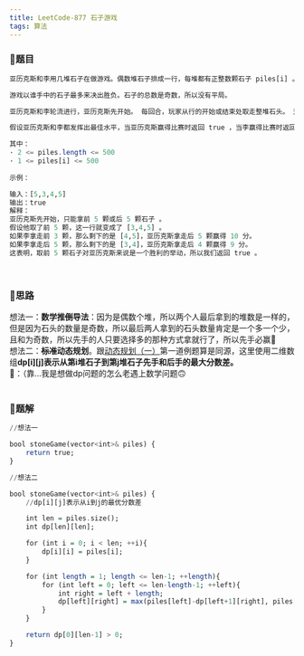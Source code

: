 ```yaml
---
title: LeetCode-877 石子游戏
tags: 算法
---
```


### **📝题目**
```haskell
亚历克斯和李用几堆石子在做游戏。偶数堆石子排成一行，每堆都有正整数颗石子 piles[i] 。

游戏以谁手中的石子最多来决出胜负。石子的总数是奇数，所以没有平局。

亚历克斯和李轮流进行，亚历克斯先开始。 每回合，玩家从行的开始或结束处取走整堆石头。 这种情况一直持续到没有更多的石子堆为止，此时手中石子最多的玩家获胜。

假设亚历克斯和李都发挥出最佳水平，当亚历克斯赢得比赛时返回 true ，当李赢得比赛时返回 false 。

其中：
· 2 <= piles.length <= 500
· 1 <= piles[i] <= 500
 
示例：

输入：[5,3,4,5]
输出：true
解释：
亚历克斯先开始，只能拿前 5 颗或后 5 颗石子 。
假设他取了前 5 颗，这一行就变成了 [3,4,5] 。
如果李拿走前 3 颗，那么剩下的是 [4,5]，亚历克斯拿走后 5 颗赢得 10 分。
如果李拿走后 5 颗，那么剩下的是 [3,4]，亚历克斯拿走后 4 颗赢得 9 分。
这表明，取前 5 颗石子对亚历克斯来说是一个胜利的举动，所以我们返回 true 。
```
<br/>

### **📝思路**
想法一：**数学推~~倒~~导法**：因为是偶数个堆，所以两个人最后拿到的堆数是一样的，但是因为石头的数量是奇数，所以最后两人拿到的石头数量肯定是一个多一个少，且和为奇数，所以先手的人只要选择多的那种方式拿就行了，所以先手必赢💪<br/>
想法二：**~~标准~~动态规划**。跟[动态规划（一）](https://whitebeerhouse.github.io/2020/04/07/%E5%8A%A8%E6%80%81%E8%A7%84%E5%88%92%EF%BC%88%E4%B8%80%EF%BC%89/#%F0%9F%93%9D%E7%AE%97%E6%B3%95%E4%BB%8B%E7%BB%8D)第一道例题算是同源，这里使用二维数组**dp[i][j]表示从第i堆石子到第j堆石子先手和后手的最大分数差。**<br/>
🐣：（靠...我是想做dp问题的怎么老遇上数学问题🙃
<br/><br/>

### **📝题解**
```haskell
//想法一

bool stoneGame(vector<int>& piles) {
    return true;
}
```
```haskell
//想法二

bool stoneGame(vector<int>& piles) {
    //dp[i][j]表示从i到j的最优分数差

    int len = piles.size();
    int dp[len][len];

    for (int i = 0; i < len; ++i){
        dp[i][i] = piles[i];
    }

    for (int length = 1; length <= len-1; ++length){
        for (int left = 0; left <= len-length-1; ++left){
            int right = left + length;
            dp[left][right] = max(piles[left]-dp[left+1][right], piles[right]-dp[left][right-1]);
        }
    }

    return dp[0][len-1] > 0;
}
```
